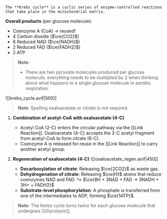 	The **Krebs cycle** is a cyclic series of enzyme-controlled reactions that take place in the mitochondrial matrix.

**Overall products** (per glucose molecule):
- Coenzyme A (CoA) → reused!
- 4 Carbon dioxide ($\ce{CO2}$)
- 6 Reduced NAD ($\ce{NADH}$)
- 2 Reduced FAD ($\ce{FADH2}$)
- 2 ATP

> **Note**:
> - There are two pyruvate molecules produced per glucose molecule, everything needs to be multiplied by 2 when thinking about what happens to a single glucose molecule in aerobic respiration.

![[krebs_cycle.avif|500]]

> **Note**:
> Spelling oxaloacetate or citrate is not required.

1. **Combination of acetyl-CoA with oxaloacetate (4-C)**
	- Acetyl CoA (2-C) enters the circular pathway via the [[Link Reaction]]. Oxaloacetate (4-C) accepts the 2-C acetyl fragment from acetyl-CoA to form citrate (6-C).
	- Coenzyme A is released for reuse in the [[Link Reaction]] to carry another acetyl group.

2. **Regeneration of oxaloacetate (4-C)**
   ![[oxaloacetate_regen.avif|450]]
	- **Decarboxylation of citrate**: Releasing $\ce{2CO2}$ as waste gas.
	- **Dehydrogenation of citrate**: Releasing $\ce{H}$ atoms that reduce coenzymes NAD and FAD.
	  ↪️ $\ce{8H + 3NAD + FAD → 3NADH + 3H+ + FADH2}$
	- **Substrate-level phosphorylation**: A phosphate is transferred from one of the intermediates to ADP, forming $\ce{1ATP}$.

> **Note**:
> The Kerbs cycle turns twice for each glucose molecule that undergoes [[Glycolysis]].

